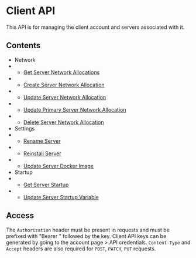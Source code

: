 # Client API

This API is for managing the client account and servers associated with it.

## Contents

- Network
- - [Get Server Network Allocations](./servers/network.md#get-server-network-allocations)
- - [Create Server Network Allocation](./servers/network.md#create-server-network-allocation)
- - [Update Server Network Allocation](./servers/network.md#update-server-network-allocation)
- - [Update Primary Server Network Allocation](./servers/network.md#update-primary-server-network-allocation)
- - [Delete Server Network Allocation](./servers/network.md#delete-server-network-allocation)
- Settings
- - [Rename Server](./servers/settings.md#rename-server)
- - [Reinstall Server](./servers/settings.md#reinstall-server)
- - [Update Server Docker Image](./servers/settings.md#update-server-docker-image)
- Startup
- - [Get Server Startup](./servers/startup.md#get-server-startup)
- - [Update Server Startup Variable](./servers/startup.md#update-server-startup-variable)

## Access

The `Authorization` header must be present in requests and must be prefixed with "Bearer " followed by the key. Client API keys can be generated by going to the account page > API credentials. `Content-Type` and `Accept` headers are also required for `POST`, `PATCH`, `PUT` requests.
